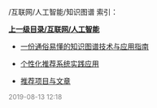 /互联网/人工智能/知识图谱 索引：


**[上一级目录/互联网/人工智能](/互联网/人工智能/index.md)**

- [一份通俗易懂的知识图谱技术与应用指南](/互联网/人工智能/知识图谱/一份通俗易懂的知识图谱技术与应用指南.md)

- [个性化推荐系统实践应用](/互联网/人工智能/知识图谱/个性化推荐系统实践应用.md)

- [推荐项目与文章](/互联网/人工智能/知识图谱/推荐项目与文章.md)


<font size=2 color='grey'> 2019-08-13 12:18 </font>